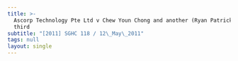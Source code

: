 ```yaml
---
title: >-
  Ascorp Technology Pte Ltd v Chew Youn Chong and another (Ryan Patrick Joseph,
  third
subtitle: "[2011] SGHC 118 / 12\_May\_2011"
tags: null
layout: single
---
```


